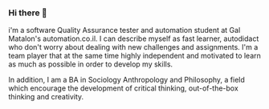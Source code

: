 ### Hi there 👋

i'm a software Quality Assurance tester and automation student at Gal Matalon's automation.co.il. I can describe myself as fast learner, autodidact who don't worry about dealing with new challenges and assignments. I'm a team player that at the same time highly independent and motivated to learn as much as possible in order to develop my skills.

In addition, I am a BA in Sociology Anthropology and Philosophy, a field which encourage the development of critical thinking, out-of-the-box thinking and creativity.
